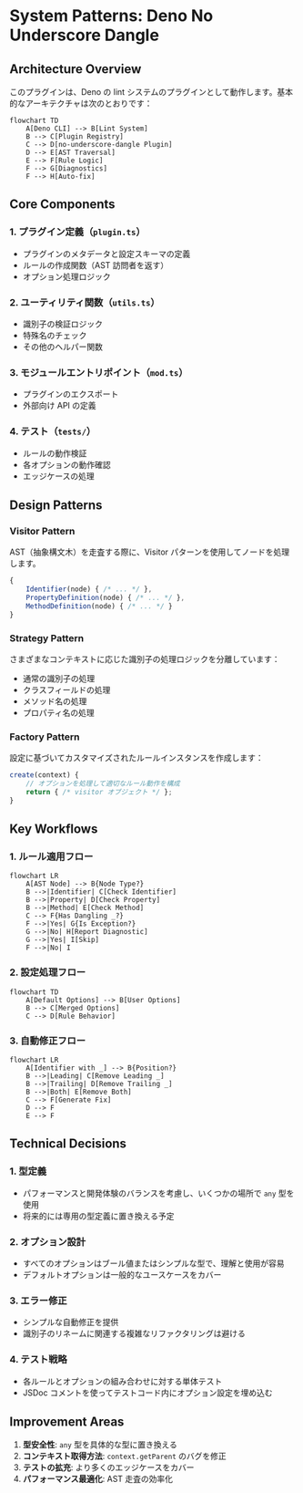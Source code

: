 # System Patterns: Deno No Underscore Dangle

## Architecture Overview

このプラグインは、Deno の lint システムのプラグインとして動作します。基本的なアーキテクチャは次のとおりです：

```mermaid
flowchart TD
    A[Deno CLI] --> B[Lint System]
    B --> C[Plugin Registry]
    C --> D[no-underscore-dangle Plugin]
    D --> E[AST Traversal]
    E --> F[Rule Logic]
    F --> G[Diagnostics]
    F --> H[Auto-fix]
```

## Core Components

### 1. プラグイン定義（`plugin.ts`）

- プラグインのメタデータと設定スキーマの定義
- ルールの作成関数（AST 訪問者を返す）
- オプション処理ロジック

### 2. ユーティリティ関数（`utils.ts`）

- 識別子の検証ロジック
- 特殊名のチェック
- その他のヘルパー関数

### 3. モジュールエントリポイント（`mod.ts`）

- プラグインのエクスポート
- 外部向け API の定義

### 4. テスト（`tests/`）

- ルールの動作検証
- 各オプションの動作確認
- エッジケースの処理

## Design Patterns

### Visitor Pattern

AST（抽象構文木）を走査する際に、Visitor パターンを使用してノードを処理します。

```typescript
{
    Identifier(node) { /* ... */ },
    PropertyDefinition(node) { /* ... */ },
    MethodDefinition(node) { /* ... */ }
}
```

### Strategy Pattern

さまざまなコンテキストに応じた識別子の処理ロジックを分離しています：

- 通常の識別子の処理
- クラスフィールドの処理
- メソッド名の処理
- プロパティ名の処理

### Factory Pattern

設定に基づいてカスタマイズされたルールインスタンスを作成します：

```typescript
create(context) {
    // オプションを処理して適切なルール動作を構成
    return { /* visitor オブジェクト */ };
}
```

## Key Workflows

### 1. ルール適用フロー

```mermaid
flowchart LR
    A[AST Node] --> B{Node Type?}
    B -->|Identifier| C[Check Identifier]
    B -->|Property| D[Check Property]
    B -->|Method| E[Check Method]
    C --> F{Has Dangling _?}
    F -->|Yes| G{Is Exception?}
    G -->|No| H[Report Diagnostic]
    G -->|Yes| I[Skip]
    F -->|No| I
```

### 2. 設定処理フロー

```mermaid
flowchart TD
    A[Default Options] --> B[User Options]
    B --> C[Merged Options]
    C --> D[Rule Behavior]
```

### 3. 自動修正フロー

```mermaid
flowchart LR
    A[Identifier with _] --> B{Position?}
    B -->|Leading| C[Remove Leading _]
    B -->|Trailing| D[Remove Trailing _]
    B -->|Both| E[Remove Both]
    C --> F[Generate Fix]
    D --> F
    E --> F
```

## Technical Decisions

### 1. 型定義

- パフォーマンスと開発体験のバランスを考慮し、いくつかの場所で `any` 型を使用
- 将来的には専用の型定義に置き換える予定

### 2. オプション設計

- すべてのオプションはブール値またはシンプルな型で、理解と使用が容易
- デフォルトオプションは一般的なユースケースをカバー

### 3. エラー修正

- シンプルな自動修正を提供
- 識別子のリネームに関連する複雑なリファクタリングは避ける

### 4. テスト戦略

- 各ルールとオプションの組み合わせに対する単体テスト
- JSDoc コメントを使ってテストコード内にオプション設定を埋め込む

## Improvement Areas

1. **型安全性**: `any` 型を具体的な型に置き換える
2. **コンテキスト取得方法**: `context.getParent` のバグを修正
3. **テストの拡充**: より多くのエッジケースをカバー
4. **パフォーマンス最適化**: AST 走査の効率化
